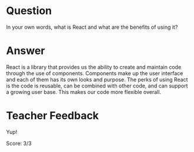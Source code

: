 # Question

In your own words, what is React and what are the benefits of using it?

# Answer

React is a library that provides us the ability to create and maintain code through the use of components. Components make up the user interface and each of them has its own looks and purpose. The perks of using React is the code is reusable, can be combined with other code, and can support a growing user base. This makes our code more flexible overall.

# Teacher Feedback

Yup!

Score: 3/3